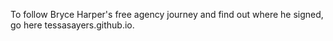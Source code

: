 To follow Bryce Harper's free agency journey and find out where he signed, go here tessasayers.github.io.
